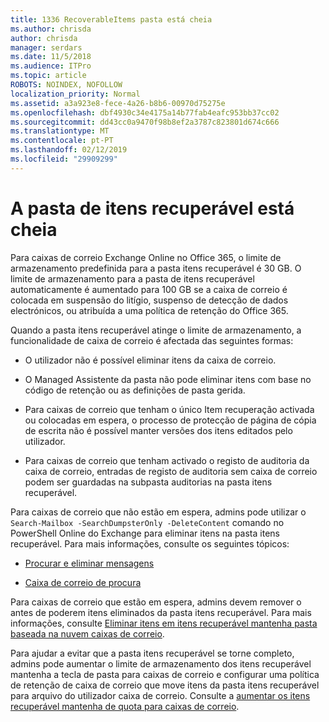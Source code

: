 ```yaml
---
title: 1336 RecoverableItems pasta está cheia
ms.author: chrisda
author: chrisda
manager: serdars
ms.date: 11/5/2018
ms.audience: ITPro
ms.topic: article
ROBOTS: NOINDEX, NOFOLLOW
localization_priority: Normal
ms.assetid: a3a923e8-fece-4a26-b8b6-00970d75275e
ms.openlocfilehash: dbf4930c34e4175a14b77fab4eafc953bb37cc02
ms.sourcegitcommit: dd43cc0a9470f98b8ef2a3787c823801d674c666
ms.translationtype: MT
ms.contentlocale: pt-PT
ms.lasthandoff: 02/12/2019
ms.locfileid: "29909299"
---
```

# <a name="the-recoverable-items-folder-is-full"></a>A pasta de itens recuperável está cheia

Para caixas de correio Exchange Online no Office 365, o limite de armazenamento predefinida para a pasta itens recuperável é 30 GB. O limite de armazenamento para a pasta de itens recuperável automaticamente é aumentado para 100 GB se a caixa de correio é colocada em suspensão do litígio, suspenso de detecção de dados electrónicos, ou atribuída a uma política de retenção do Office 365.
  
Quando a pasta itens recuperável atinge o limite de armazenamento, a funcionalidade de caixa de correio é afectada das seguintes formas:
  
- O utilizador não é possível eliminar itens da caixa de correio.
    
- O Managed Assistente da pasta não pode eliminar itens com base no código de retenção ou as definições de pasta gerida.
    
- Para caixas de correio que tenham o único Item recuperação activada ou colocadas em espera, o processo de protecção de página de cópia de escrita não é possível manter versões dos itens editados pelo utilizador.
    
- Para caixas de correio que tenham activado o registo de auditoria da caixa de correio, entradas de registo de auditoria sem caixa de correio podem ser guardadas na subpasta auditorias na pasta itens recuperável.
    
Para caixas de correio que não estão em espera, admins pode utilizar o `Search-Mailbox -SearchDumpsterOnly -DeleteContent` comando no PowerShell Online do Exchange para eliminar itens na pasta itens recuperável. Para mais informações, consulte os seguintes tópicos: 
  
- [Procurar e eliminar mensagens](https://docs.microsoft.com/office365/securitycompliance/search-for-and-delete-messagesadmin-help)
    
- [Caixa de correio de procura](https://docs.microsoft.com/powershell/module/exchange/mailboxes/Search-Mailbox)
    
Para caixas de correio que estão em espera, admins devem remover o antes de poderem itens eliminados da pasta itens recuperável. Para mais informações, consulte [Eliminar itens em itens recuperável mantenha pasta baseada na nuvem caixas de correio](https://docs.microsoft.com/office365/securitycompliance/delete-items-in-the-recoverable-items-folder-of-mailboxes-on-hold).
  
Para ajudar a evitar que a pasta itens recuperável se torne completo, admins pode aumentar o limite de armazenamento dos itens recuperável mantenha a tecla de pasta para caixas de correio e configurar uma política de retenção de caixa de correio que move itens da pasta itens recuperável para arquivo do utilizador caixa de correio. Consulte a [aumentar os itens recuperável mantenha de quota para caixas de correio](https://docs.microsoft.com/office365/securitycompliance/increase-the-recoverable-quota-for-mailboxes-on-hold).
  

